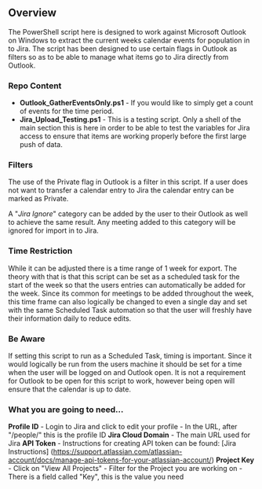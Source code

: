 ## Overview
The PowerShell script here is designed to work against Microsoft Outlook on Windows to extract the current weeks calendar events for population in to Jira.  The script has been designed to use certain flags in Outlook as filters so as to be able to manage what items go to Jira directly from Outlook. 

### Repo Content
- **Outlook_GatherEventsOnly.ps1** - If you would like to simply get a count of events for the time period.
- **Jira_Upload_Testing.ps1** - This is a testing script.  Only a shell of the main section this is here in order to be able to test the variables for Jira access to ensure that items are working properly before the first large push of data. 

### Filters
The use of the Private flag in Outlook is a filter in this script.  If a user does not want to transfer a calendar entry to Jira the calendar entry can be marked as Private. 

A "*Jira Ignore*" category can be added by the user to their Outlook as well to achieve the same result.  Any meeting added to this category will be ignored for import in to Jira.  

### Time Restriction 
While it can be adjusted there is a time range of 1 week for export.  The theory with that is that this script can be set as a scheduled task for the start of the week so that the users entries can automatically be added for the week.  Since its common for meetings to be added throughout the week, this time frame can also logically be changed to even a single day and set with the same Scheduled Task automation so that the user will freshly have their information daily to reduce edits.  

### Be Aware
If setting this script to run as a Scheduled Task, timing is important.  Since it would logically be run from the users machine it should be set for a time when the user will be logged on and Outlook open.  It is not a requirement for Outlook to be open for this script to work, however being open will ensure that the calendar is up to date.   

### What you are going to need...
**Profile ID**
	- Login to Jira and click to edit your profile
	- In the URL, after "/people/" this is the profile ID
**Jira Cloud Domain**
	- The main URL used for Jira
**API Token**
	- Instructions for creating API token can be found: [Jira Instructions] (https://support.atlassian.com/atlassian-account/docs/manage-api-tokens-for-your-atlassian-account/)
**Project Key**
	- Click on "View All Projects"
	- Filter for the Project you are working on
	- There is a field called "Key", this is the value you need
